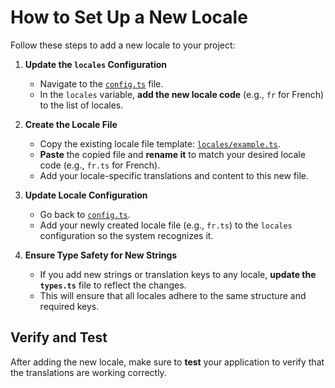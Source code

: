 # How to Set Up a New Locale

Follow these steps to add a new locale to your project:

1. **Update the `locales` Configuration**
     - Navigate to the [`config.ts`](./config.ts) file.
     - In the `locales` variable, **add the new locale code** (e.g., `fr` for French) to the list of locales.

2. **Create the Locale File**
      - Copy the existing locale file template: [`locales/example.ts`](./locales/example.ts).
      - **Paste** the copied file and **rename it** to match your desired locale code (e.g., `fr.ts` for French).
      - Add your locale-specific translations and content to this new file.

3. **Update Locale Configuration**
      - Go back to [`config.ts`](./config.ts).
      - Add your newly created locale file (e.g., `fr.ts`) to the `locales` configuration so the system recognizes it.

4. **Ensure Type Safety for New Strings**
      - If you add new strings or translation keys to any locale, **update the `types.ts`** file to reflect the changes.
      - This will ensure that all locales adhere to the same structure and required keys.

## Verify and Test

After adding the new locale, make sure to **test** your application to verify that the translations are working correctly.
